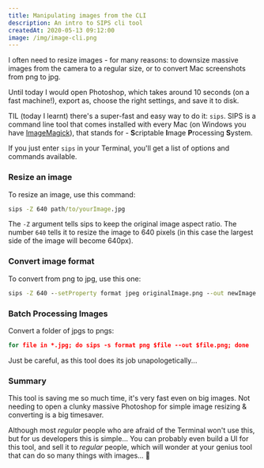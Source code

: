 ```yaml
---
title: Manipulating images from the CLI
description: An intro to SIPS cli tool
createdAt: 2020-05-13 09:12:00
image: /img/image-cli.png
---
```


I often need to resize images - for many reasons: to downsize massive images from the camera to a regular size, or to convert Mac screenshots from png to jpg.

Until today I would open Photoshop, which takes around 10 seconds (on a fast machine!), export as, choose the right settings, and save it to disk.

TIL (today I learnt) there's a super-fast and easy way to do it: `sips`. SIPS is a command line tool that comes installed with every Mac (on Windows you have [ImageMagick](https://imagemagick.org/index.php)), that stands for - **S**criptable **I**mage **P**rocessing **S**ystem.

If you just enter `sips` in your Terminal, you'll get a list of options and commands available.

### Resize an image

To resize an image, use this command:

```bat
sips -Z 640 path/to/yourImage.jpg
```

The `-Z` argument tells sips to keep the original image aspect ratio. The number `640` tells it to resize the image to 640 pixels (in this case the largest side of the image will become 640px).

### Convert image format

To convert from png to jpg, use this one:

```bat
sips -Z 640 --setProperty format jpeg originalImage.png --out newImage.jpg
```

### Batch Processing Images

Convert a folder of jpgs to pngs:

```bat
for file in *.jpg; do sips -s format png $file --out $file.png; done
```

Just be careful, as this tool does its job unapologetically...

### Summary

This tool is saving me so much time, it's very fast even on big images. Not needing to open a clunky massive Photoshop for simple image resizing & converting is a big timesaver.

Although most _regular_ people who are afraid of the Terminal won't use this, but for us developers this is simple... You can probably even build a UI for this tool, and sell it to _regular_ people, which will wonder at your genius tool that can do so many things with images... 🤣
